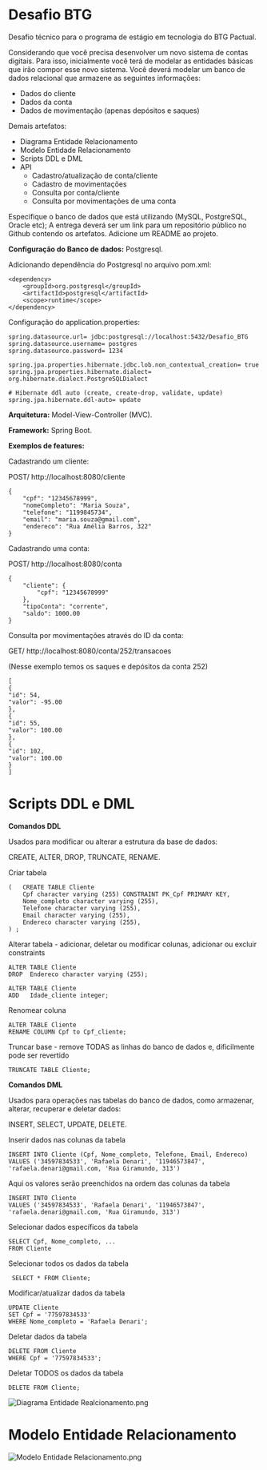 # Desafio BTG
Desafio técnico para o programa de estágio em tecnologia do BTG Pactual.

Considerando que você precisa desenvolver um novo sistema de contas digitais. Para isso, inicialmente
você terá de modelar as entidades básicas que irão compor esse novo sistema. Você deverá modelar um
banco de dados relacional que armazene as seguintes informações:

- Dados do cliente
- Dados da conta
- Dados de movimentação (apenas depósitos e saques)


Demais artefatos:
- Diagrama Entidade Relacionamento
- Modelo Entidade Relacionamento
- Scripts DDL e DML
- API
  - Cadastro/atualização de conta/cliente
  - Cadastro de movimentações
  - Consulta por conta/cliente
  - Consulta por movimentações de uma conta

Especifique o banco de dados que está utilizando (MySQL, PostgreSQL, Oracle etc);
A entrega deverá ser um link para um repositório público no Github contendo os artefatos. Adicione um
README ao projeto.

**Configuração do Banco de dados:** Postgresql.

Adicionando dependência do Postgresql no arquivo pom.xml:

```
<dependency>
	<groupId>org.postgresql</groupId>
	<artifactId>postgresql</artifactId>
	<scope>runtime</scope>
</dependency>
```   
Configuração do application.properties:

```
spring.datasource.url= jdbc:postgresql://localhost:5432/Desafio_BTG
spring.datasource.username= postgres
spring.datasource.password= 1234

spring.jpa.properties.hibernate.jdbc.lob.non_contextual_creation= true
spring.jpa.properties.hibernate.dialect= org.hibernate.dialect.PostgreSQLDialect

# Hibernate ddl auto (create, create-drop, validate, update)
spring.jpa.hibernate.ddl-auto= update
``` 

**Arquitetura:** Model-View-Controller (MVC).

**Framework:** Spring Boot.

**Exemplos de features:**

Cadastrando um cliente:

POST/ http://localhost:8080/cliente
```
{
    "cpf": "12345678999",
    "nomeCompleto": "Maria Souza",
    "telefone": "1199845734",
    "email": "maria.souza@gmail.com",
    "endereco": "Rua Amélia Barros, 322"
}
```
Cadastrando uma conta:

POST/ http://localhost:8080/conta
```
{
    "cliente": {
        "cpf": "12345678999"
    },
    "tipoConta": "corrente",
    "saldo": 1000.00
}
```
Consulta por movimentações através do ID da conta:

GET/ http://localhost:8080/conta/252/transacoes

(Nesse exemplo temos os saques e depósitos da conta 252)
```
[
{
"id": 54,
"valor": -95.00
},
{
"id": 55,
"valor": 100.00
},
{
"id": 102,
"valor": 100.00
}
]
```
# Scripts DDL e DML

**Comandos DDL**

Usados para modificar ou alterar a estrutura da base de dados:

CREATE, ALTER, DROP, TRUNCATE, RENAME.

   
Criar tabela
```
(   CREATE TABLE Cliente
    Cpf character varying (255) CONSTRAINT PK_Cpf PRIMARY KEY,    
    Nome_completo character varying (255),    
    Telefone character varying (255),    
    Email character varying (255),  
    Endereco character varying (255),   
) ; 
```
 


Alterar tabela - adicionar, deletar ou modificar colunas, adicionar ou excluir constraints
```
ALTER TABLE Cliente
DROP  Endereco character varying (255);
```
```
ALTER TABLE Cliente
ADD   Idade_cliente integer;
```

Renomear coluna
```
ALTER TABLE Cliente
RENAME COLUMN Cpf to Cpf_cliente;
``` 

Truncar base - remove TODAS as linhas do banco de dados e, dificilmente pode ser revertido
```
TRUNCATE TABLE Cliente;
```


**Comandos DML**

Usados para operações nas tabelas do banco de dados, como armazenar, alterar, recuperar
e deletar dados:

INSERT, SELECT, UPDATE, DELETE.


Inserir dados nas colunas da tabela
```
INSERT INTO Cliente (Cpf, Nome_completo, Telefone, Email, Endereco)
VALUES ('34597834533', 'Rafaela Denari', '11946573847', 'rafaela.denari@gmail.com, 'Rua Giramundo, 313') 
```

Aqui os valores serão preenchidos na ordem das colunas da tabela
```
INSERT INTO Cliente
VALUES ('34597834533', 'Rafaela Denari', '11946573847', 'rafaela.denari@gmail.com, 'Rua Giramundo, 313') 
```

Selecionar dados específicos da tabela
```
SELECT Cpf, Nome_completo, ...
FROM Cliente
```

Selecionar todos os dados da tabela
```
 SELECT * FROM Cliente;
```
Modificar/atualizar dados da tabela
```
UPDATE Cliente
SET Cpf = '77597834533'
WHERE Nome_completo = 'Rafaela Denari';
```

Deletar dados da tabela
```
DELETE FROM Cliente
WHERE Cpf = '77597834533';
```
Deletar TODOS os dados da tabela
```
DELETE FROM Cliente;
```
![Diagrama Entidade Realcionamento.png](DER%20e%20MER%2FDiagrama%20Entidade%20Realcionamento.png)
# Modelo Entidade Relacionamento

![Modelo Entidade Relacionamento.png](DER%20e%20MER%2FModelo%20Entidade%20Relacionamento.png)